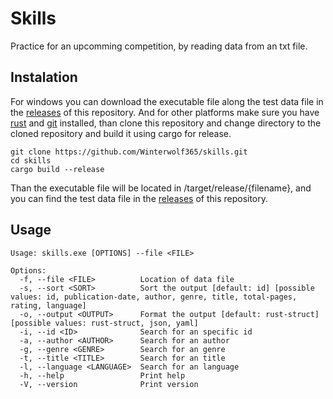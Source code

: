# **Skills**
Practice for an upcomming competition, by reading data from an txt file.

## Instalation
For windows you can download the executable file along the test data file in the [releases](https://github.com/Winterwolf365/skills/releases) of this repository.
And for other platforms make sure you have [rust](https://rustup.rs) and [git](https://git-scm.com/downloads) installed, 
than clone this repository and change directory to the cloned repository and build it using cargo for release.
```
git clone https://github.com/Winterwolf365/skills.git
cd skills
cargo build --release
```
Than the executable file will be located in /target/release/{filename}, and you can find the test data file in the [releases](https://github.com/Winterwolf365/skills/releases) of this repository.

## Usage
```
Usage: skills.exe [OPTIONS] --file <FILE>

Options:
  -f, --file <FILE>          Location of data file
  -s, --sort <SORT>          Sort the output [default: id] [possible values: id, publication-date, author, genre, title, total-pages, rating, language]
  -o, --output <OUTPUT>      Format the output [default: rust-struct] [possible values: rust-struct, json, yaml]
  -i, --id <ID>              Search for an specific id
  -a, --author <AUTHOR>      Search for an author
  -g, --genre <GENRE>        Search for an genre
  -t, --title <TITLE>        Search for an title
  -l, --language <LANGUAGE>  Search for an language
  -h, --help                 Print help
  -V, --version              Print version
```
